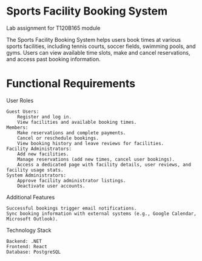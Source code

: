 # Sports  Facility Booking System
Lab assignment for T120B165 module

The Sports Facility Booking System helps users book times at various sports facilities, including tennis courts, soccer fields, swimming pools, and gyms. Users can view available time slots, make and cancel reservations, and access past booking information.

# Functional Requirements
User Roles

    Guest Users:
        Register and log in.
        View facilities and available booking times.
    Members:
        Make reservations and complete payments.
        Cancel or reschedule bookings.
        View booking history and leave reviews for facilities.
    Facility Administrators:
        Add new facilities.
        Manage reservations (add new times, cancel user bookings).
        Access a dedicated page with facility details, user reviews, and facility usage stats.
    System Administrators:
        Approve facility administrator listings.
        Deactivate user accounts.

Additional Features

    Successful bookings trigger email notifications.
    Sync booking information with external systems (e.g., Google Calendar, Microsoft Outlook).

Technology Stack

    Backend: .NET
    Frontend: React
    Database: PostgreSQL
